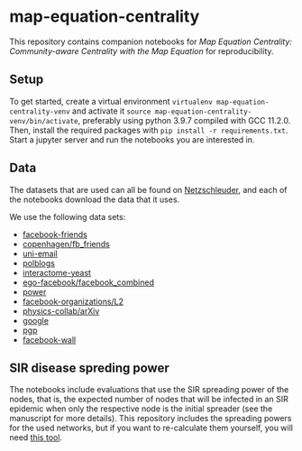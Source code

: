# map-equation-centrality
This repository contains companion notebooks for _Map Equation Centrality: Community-aware Centrality with the Map Equation_ for reproducibility.

## Setup
To get started, create a virtual environment `virtualenv map-equation-centrality-venv` and activate it `source map-equation-centrality-venv/bin/activate`, preferably using python 3.9.7 compiled with GCC 11.2.0.
Then, install the required packages with `pip install -r requirements.txt`.
Start a jupyter server and run the notebooks you are interested in.

## Data
The datasets that are used can all be found on [Netzschleuder](https://networks.skewed.de/), and each of the notebooks download the data that it uses.

We use the following data sets:
- [facebook-friends](https://networks.skewed.de/net/facebook_friends)
- [copenhagen/fb_friends](https://networks.skewed.de/net/copenhagen)
- [uni-email](https://networks.skewed.de/net/uni_email)
- [polblogs](https://networks.skewed.de/net/polblogs)
- [interactome-yeast](https://networks.skewed.de/net/interactome_yeast)
- [ego-facebook/facebook_combined](https://networks.skewed.de/net/ego_social)
- [power](https://networks.skewed.de/net/power)
- [facebook-organizations/L2](https://networks.skewed.de/net/facebook_organizations)
- [physics-collab/arXiv](https://networks.skewed.de/net/physics_collab)
- [google](https://networks.skewed.de/net/google)
- [pgp](https://networks.skewed.de/net/pgp_strong)
- [facebook-wall](https://networks.skewed.de/net/facebook_wall)

## SIR disease spreding power
The notebooks include evaluations that use the SIR spreading power of the nodes, that is, the expected number of nodes that will be infected in an SIR epidemic when only the respective node is the initial spreader (see the manuscript for more details).
This repository includes the spreading powers for the used networks, but if you want to re-calculate them yourself, you will need [this tool](https://github.com/chrisbloecker/spreading-power).

